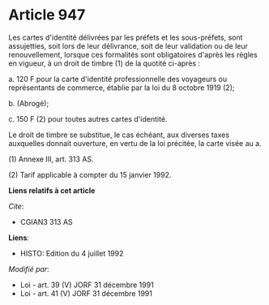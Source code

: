 # Article 947

Les cartes d'identité délivrées par les préfets et les sous-préfets, sont assujetties, soit lors de leur délivrance, soit de
leur validation ou de leur renouvellement, lorsque ces formalités sont obligatoires d'après les règles en vigueur, à un droit
de timbre (1) de la quotité ci-après :

a. 120 F pour la carte d'identité professionnelle des voyageurs ou représentants de commerce, établie par la loi du 8 octobre
1919 (2);

b. (Abrogé);

c. 150 F (2) pour toutes autres cartes d'identité.

Le droit de timbre se substitue, le cas échéant, aux diverses taxes auxquelles donnait ouverture, en vertu de la loi
précitée, la carte visée au a.

(1) Annexe III, art. 313 AS.

(2) Tarif applicable à compter du 15 janvier 1992.

**Liens relatifs à cet article**

_Cite_:

  - CGIAN3 313 AS

**Liens**:

  - HISTO: Edition du 4 juillet 1992

_Modifié par_:

  - Loi - art. 39 (V) JORF 31 décembre 1991
  - Loi - art. 41 (V) JORF 31 décembre 1991
